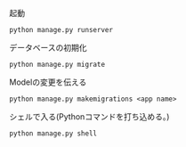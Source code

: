 起動
```
python manage.py runserver
```

データベースの初期化
```
python manage.py migrate
```

Modelの変更を伝える
```
python manage.py makemigrations <app name>
```

シェルで入る(Pythonコマンドを打ち込める。)
```
python manage.py shell
```
